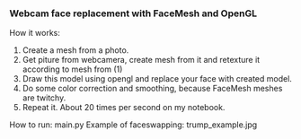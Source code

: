 ### Webcam face replacement with FaceMesh and OpenGL

How it works:
1) Create a mesh from a photo.
2) Get piture from webcamera, create mesh from it and retexture it according to mesh from (1)
3) Draw this model using opengl and replace your face with created model.
4) Do some color correction and smoothing, because FaceMesh meshes are twitchy.
5) Repeat it. About 20 times per second on my notebook.
 
How to run: main.py
Example of faceswapping: trump_example.jpg
